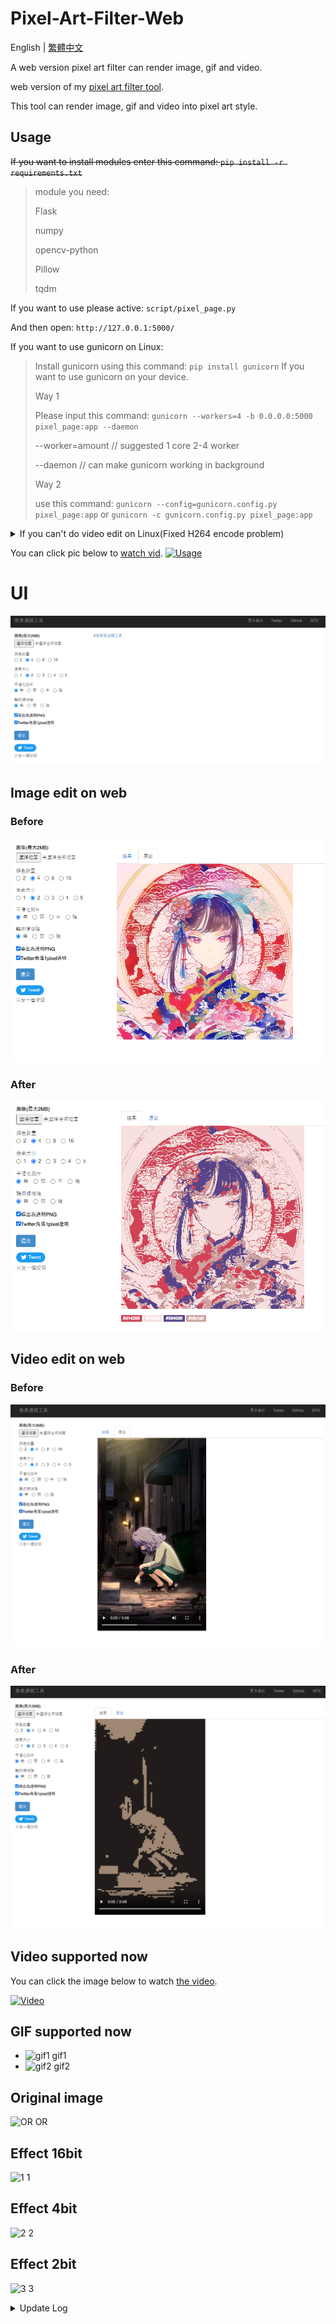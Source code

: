 # Pixel-Art-Filter-Web
English | [繁體中文](README_TCH.md)

A web version pixel art filter can render image, gif and video.

web version of my [pixel art filter tool](https://github.com/JingShing-Tools/Pixel-Art-transform-in-python).

This tool can render image, gif and video into pixel art style.

## Usage
~~If you want to install modules enter this command: ```pip install -r requirements.txt```~~
> module you need:
>
> Flask
>
> numpy
>
> opencv-python
>
> Pillow
>
> tqdm

If you want to use please active: ```script/pixel_page.py```

And then open: ```http://127.0.0.1:5000/```

If you want to use gunicorn on Linux:
> Install gunicorn using this command: ```pip install gunicorn```
> If you want to use gunicorn on your device.
> 
> Way 1
> 
> Please input this command: ```gunicorn --workers=4 -b 0.0.0.0:5000 pixel_page:app --daemon```
> 
> --worker=amount // suggested 1 core 2-4 worker
> 
> --daemon // can make gunicorn working in background
> 
> Way 2
> 
> use this command: ```gunicorn --config=gunicorn.config.py pixel_page:app``` or ```gunicorn -c gunicorn.config.py pixel_page:app```

<details>
<summary>If you can't do video edit on Linux(Fixed H264 encode problem)</summary>
Because it need to use H264 to encode video to display video on web browser. And Linux didn't have H264. Because Opencv can't release H264 encode tool. You need to compile a opencv by yourself.

> I will use ubuntu for example below. To teach how to compile a ver that can use H254.
* If you want to compile it by yourself：

  * Install compile tool and module you need
 
    ```
    sudo apt install build-essential cmake git pkg-config libgtk-3-dev \
        libavcodec-dev libavformat-dev libswscale-dev libv4l-dev \
        libxvidcore-dev libx264-dev libjpeg-dev libpng-dev libtiff-dev \
        gfortran openexr libatlas-base-dev python3-dev python3-numpy \
        libtbb2 libtbb-dev libopenexr-dev \
        libgstreamer-plugins-base1.0-dev libgstreamer1.0-dev
    ```
    
  * git clone opencv and opencv contrib
  
    ```php
    mkdir ~/opencv_build && cd ~/opencv_build
    git clone https://github.com/opencv/opencv.git
    git clone https://github.com/opencv/opencv_contrib.git
    ```
    
  * CMake set OpenCV construct
 
    ```jsx
    cmake -D CMAKE_BUILD_TYPE=RELEASE \
        -D CMAKE_INSTALL_PREFIX=/usr/local \
        -D INSTALL_C_EXAMPLES=ON \
        -D INSTALL_PYTHON_EXAMPLES=ON \
        -D OPENCV_GENERATE_PKGCONFIG=ON \
        -D OPENCV_EXTRA_MODULES_PATH=~/opencv_build/opencv_contrib/modules \
        -D BUILD_EXAMPLES=ON ..
    ```
  
  * If you success it will show the message below
  
    ```bash
    -- Configuring done
    -- Generating done
    -- Build files have been written to: /home/vagrant/opencv_build/opencv/build
    ```
  
  * Compile(-j for speeding compiling. number after j is your cpu core)
  
    ```go
    make -j4
    ```
  
  * Installing the module you compiled
  
    ```go
    sudo make install
    ```
  
  * Check version
  
    ```undefined
    pkg-config --modversion opencv4
    ```
  
  * Or using python Import to check version
  
    ```swift
    python3 -c "import cv2; print(cv2.__version__)"
    ```

</details>


You can click pic below to [watch vid](https://youtu.be/HpTbwjZv2y0).
[![Usage](https://img.youtube.com/vi/HpTbwjZv2y0/maxresdefault.jpg)](https://youtu.be/HpTbwjZv2y0)

# UI
![UI](sample/UI.png)
## Image edit on web
### Before
![Before](sample/before.png)
### After
![After](sample/after.png)

## Video edit on web
### Before
![Before_vid](sample/video_or.png)
### After
![After_vid](sample/video_edited.png)

## Video supported now
You can click the image below to watch [the video](https://youtu.be/W8HxlqgLQnQ).

[![Video](https://i0.hdslb.com/bfs/archive/7220c2155a7e8550a7766eafead297b43cf93426.jpg@640w_400h_1c_!web-space-index-myvideo.webp)](https://youtu.be/W8HxlqgLQnQ)

## GIF supported now
* ![gif1 gif1](https://github.com/JingShing/Pixel-Art-transform-in-python/blob/main/sample/gif1.gif)
* ![gif2 gif2](https://github.com/JingShing/Pixel-Art-transform-in-python/blob/main/sample/gif2.gif)

## Original image
![OR OR](https://github.com/JingShing/Pixel-Art-transform-in-python/blob/main/sample/or.jpg)

## Effect 16bit
![1 1](https://github.com/JingShing/Pixel-Art-transform-in-python/blob/main/sample/1.png)
## Effect 4bit
![2 2](https://github.com/JingShing/Pixel-Art-transform-in-python/blob/main/sample/2.png)
## Effect 2bit
![3 3](https://github.com/JingShing/Pixel-Art-transform-in-python/blob/main/sample/3.png)
<details>
<summary>Update Log</summary>

## Ver 1.0

* Released exe
* Feature
  * Color num
  * Pixel size
  * Smoothing
  * Outline
  * Dithering

## Ver 1.1

* Add Chinese text
* Add compression
* Feature
  * Add Saturation
  * Add Contrast
  * Add brightness

## Ver 1.2

* Add more option of color nums, contrast and saturation values

## Ver 1.2.1

* Add maker name

## Ver 1.3

* Add page system
* Add mode switch
* Add custom mode -> can edit value you want

## Ver1.4

* Improved dithering effect. Removed noise points.

## Ver1.5

* Add gif module.
* If file is gif it will be gif mode. It will automatic save as gif when transform is done.
* Now supported gif.

## Ver1.6

* Working on Video module -> can edit mp4 and avi with experiment module.
  * flv file save has some bug.
  * This module will eat most of your cpu. So i will wrapped it as another tool.
* Found bug can't save as chinese character name file.
* [video module](https://github.com/JingShing/Opencv-Video-edit-module)

## Ver1.6.1

* GIF

  * Fixed gif duration error.

  * now can support ".gif "  and " .GIF "

* Video

  * Try to add video module in pixel art filter.
  * It's an experimental area. Use it wisely and trust your computer.
  * Now can transform video but there are some rules and thing you should know:
    * If it start it won't stop and cannot pause so you need to use it wisely.
    * It will take more time and ate almost your cpu when you use setting that are complex.
    * If it done video cover will display on window. And it will automatically save at the folder you put the exe.
    * Edited video will lost sound and become ultimately large. So be careful.
  * I add cmd for process hint. It will be there until I removed video edit part.

## Ver1.6.2

* Add save success hint
* Found gif convert bug. Fixed.
* Add tqdm as process bar in cmd.
  * Add process bar on both gif and video part in cmd.
* Add video rendering window.
  * You can press 'Q' to stop rendering video now

## Ver1.6.3

* Windows size will limit in a scope. -> it will be limited in 800 X 600

## Ver1.6.4

* Add gif rendering display window
* can stop render while rendering gif by pressing 'Q'

## Ver1.7

* Add mouse control:
  * Use scroll up to scale up
  * Use scroll down to scale down
  * Use mouse mid button to make image back to original pos and scale rate
  * Can drag image now by left click and moving mouse
* Add dict to save sets to make code more flexible.

## Ver1.7.1

* Improved scaled image resolution
* Can import and save sets. But mode should be same as saved set.

## Usage
You can click pic to watch vid.
[![Usage](https://img.youtube.com/vi/HpTbwjZv2y0/maxresdefault.jpg)](https://youtu.be/HpTbwjZv2y0)

## Video supported now
[![Video](https://i0.hdslb.com/bfs/archive/7220c2155a7e8550a7766eafead297b43cf93426.jpg@640w_400h_1c_!web-space-index-myvideo.webp)](https://youtu.be/W8HxlqgLQnQ)

## GIF supported now
* ![gif1 gif1](https://github.com/JingShing/Pixel-Art-transform-in-python/blob/main/sample/gif1.gif)
* ![gif2 gif2](https://github.com/JingShing/Pixel-Art-transform-in-python/blob/main/sample/gif2.gif)

## Mode Switch
* ![custom_mode custom_mode](https://github.com/JingShing/Pixel-Art-transform-in-python/blob/main/sample/custom_mode.png)
* ![simple_mode simple_mode](https://github.com/JingShing/Pixel-Art-transform-in-python/blob/main/sample/simple_mode.png)

## New UI
![UI2 UI2](https://github.com/JingShing/Pixel-Art-transform-in-python/blob/main/sample/UI2.png)

## UI
![UI UI](https://github.com/JingShing/Pixel-Art-transform-in-python/blob/main/sample/UI.png)

## Original image
![OR OR](https://github.com/JingShing/Pixel-Art-transform-in-python/blob/main/sample/or.jpg)

## Effect 16bit
![1 1](https://github.com/JingShing/Pixel-Art-transform-in-python/blob/main/sample/1.png)
## Effect 4bit
![2 2](https://github.com/JingShing/Pixel-Art-transform-in-python/blob/main/sample/2.png)
## Effect 2bit
![3 3](https://github.com/JingShing/Pixel-Art-transform-in-python/blob/main/sample/3.png)
 
 ## Ver1.8
 * Create Web version
 * Now can edit it on web
 ## Ver1.8.1
 * Added Gif web edit feature
 ## ver1.8.2
 * Added H264 to video edit to make web browser can play video successfully
 ## ver1.8.3
 * Now can remember last file you select.
 * Now can alert wrong file format.
 ## ver1.8.4
 * Add contrast edit.
 * Add saturation edit.
</details>
